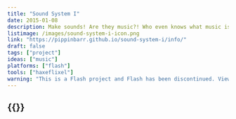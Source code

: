 ```yaml
---
title: "Sound System I"
date: 2015-01-08
description: Make sounds! Are they music?! Who even knows what music is these days?! And what would John Cage say?! Maybe he’d just be silent and let the universe speak for him! Zing!
listimage: /images/sound-system-i-icon.png
link: "https://pippinbarr.github.io/sound-system-i/info/"
draft: false
tags: ["project"]
ideas: ["music"]
platforms: ["flash"]
tools: ["haxeflixel"]
warning: "This is a Flash project and Flash has been discontinued. View the game's page for more information."
---
```


## {{<param title >}}
